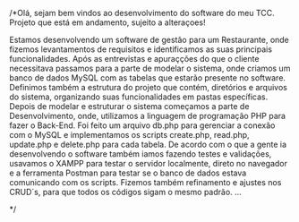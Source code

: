 /*Olá, sejam bem vindos ao desenvolvimento do software do meu TCC. Projeto que está em andamento, sujeito a alteraçoes!

  Estamos desenvolvendo um software de gestão para um Restaurante, onde fizemos levantamentos de requisitos e identificamos as suas principais funcionalidades. Após as entrevistas e apuraçções do que o cliente necessitava passamos para a parte de modelar o sistema, onde criamos um banco de dados MySQL com as tabelas que estarão presente no software. Definimos também a estrutura do projeto que contém, diretórios e arquivos do sistema, organizando suas funcionalidades em pastas específicas.
  Depois de modelar e estruturar o sistema começamos a parte de Desenvolvimento, onde, utilizamos a linguagem de programação PHP para fazer o Back-End. Foi feito um arquivo db.php para gerenciar a conexão com o MySQL e implementamos os scripts create.php, read.php, update.php e delete.php para cada tabela. De acordo com o que a gente ia desenvolvendo o software também iamos fazendo testes e validações, usavamos o XAMPP para testar o servidor localmente, direto no navegador e a ferramenta Postman para testar se o banco de dados estava comunicando com os scripts. Fizemos também refinamento e ajustes nos CRUD´s, para que todos os códigos sigam o mesmo padrão.
  ...

*/
